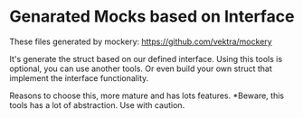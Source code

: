 # Genarated Mocks based on Interface

These files generated by mockery: https://github.com/vektra/mockery

It's generate the struct based on our defined interface.  Using this tools is optional, you can use another tools. Or even build your own struct that implement the interface functionality. 

Reasons to choose this, more mature and has lots features.
*Beware, this tools has a lot of abstraction. Use with caution.